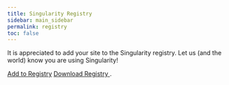 ```yaml
---
title: Singularity Registry
sidebar: main_sidebar
permalink: registry
toc: false
---
```


It is appreciated to add your site to the Singularity registry. Let us (and the world) know you are using Singularity!

<a target="_blank" class="btn btn-primary navbar-btn cursorNorm" role="button" href="https://docs.google.com/forms/d/1-ZPL1inx4rb1wVTSVViA_W5Bn7P_eu_wUWUIcoFtPCw/prefill">Add to Registry</a> <a target="_blank" href="https://docs.google.com/spreadsheets/d/e/2PACX-1vTKiQxi2asXGHbH1wqBavDkz8g6V2iNlvfDd0MBFg_0cC0SvWGdk1xvkT0TOKR6jg2aXvBC6oaevZ-S/pub?gid=143720890&single=true&output=pdf" class="no-after btn btn-primary navbar-btn cursorNorm" role="button">Download Registry  <i class="fa fa-file-pdf-o"></i></a>.
